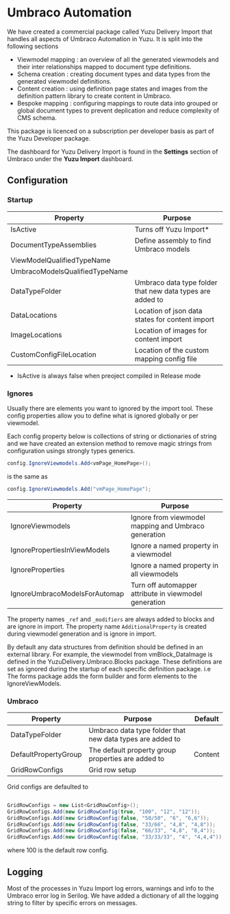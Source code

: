 # Umbraco Automation

We have created a commercial package called Yuzu Delivery Import that handles all aspects of Umbraco Automation in Yuzu. It is split into the following sections

- Viewmodel mapping : an overview of all the generated viewmodels and their inter relationships mapped to document type definitions.
- Schema creation : creating document types and data types from the generated viewmodel definitions.
- Content creation : using definition page states and images from the definition pattern library to create content in Umbraco.
- Bespoke mapping : configuring mappings to route data into grouped or global document types to prevent deplication and reduce complexity of CMS schema.

This package is licenced on a subscription per developer basis as part of the Yuzu Developer package. 

The dashboard for Yuzu Delivery Import is found in the **Settings** section of Umbraco under the **Yuzu Import** dashboard.

## Configuration

### Startup

| Property    			    	 | Purpose 			                 			             |
| -------------------------------| ----------------------------------------------------------|
| IsActive		                 | Turns off Yuzu Import*                                    |
| DocumentTypeAssemblies         | Define assembly to find Umbraco models                    |
| ViewModelQualifiedTypeName	 |                                                           |
| UmbracoModelsQualifiedTypeName |                                                           |
| DataTypeFolder		         | Umbraco data type folder that new data types are added to |
| DataLocations                  | Location of json data states for content import           |
| ImageLocations                 | Location of images for content import                     |
| CustomConfigFileLocation       | Location of the custom mapping config file                | 

* IsActive is always false when preoject compiled in Release mode

### Ignores

Usually there are elements you want to ignored by the import tool. These config properties allow you to define what is ignored globally or per viewmodel. 

Each config property below is collections of string or dictionaries of string and we have created an extension method to remove magic strings from configuration usings strongly types generics.

``` c#
config.IgnoreViewmodels.Add<vmPage_HomePage>();
```

is the same as

``` c#
config.IgnoreViewmodels.Add("vmPage_HomePage");
```

| Property    			    	 | Purpose 			                 			             |
| -------------------------------| ----------------------------------------------------------|
| IgnoreViewmodels               | Ignore from viewmodel mapping and Umbraco generation      |
| IgnorePropertiesInViewModels   | Ignore a named property in a viewmodel                    |
| IgnoreProperties            	 | Ignore a named property in all viewmodels                 |
| IgnoreUmbracoModelsForAutomap  | Turn off automapper attribute in viewmodel generation     |

The property names `_ref` and `_modifiers` are always added to blocks and are ignore in import. 
The property name `AdditionalProperty` is created during viewmodel generation and is ignore in import.

By default any data structures from definition should be defined in an external library. For example, the viewmodel from vmBlock_DataImage is defined in the YuzuDelivery.Umbraco.Blocks package. These definitions are set as ignored during the startup of each specific definition package. i.e The forms package adds the form builder and form elements to the IgnoreViewModels.

### Umbraco

| Property    			    	 | Purpose 			                 			             | Default |
| -------------------------------| ----------------------------------------------------------|---------|
| DataTypeFolder		         | Umbraco data type folder that new data types are added to |         |
| DefaultPropertyGroup           | The default property group properties are added to        | Content |
| GridRowConfigs                 | Grid row setup                                            |         |

Grid configs are defaulted to 

``` c#

GridRowConfigs = new List<GridRowConfig>();
GridRowConfigs.Add(new GridRowConfig(true, "100", "12", "12"));
GridRowConfigs.Add(new GridRowConfig(false, "50/50", "6", "6,6"));
GridRowConfigs.Add(new GridRowConfig(false, "33/66", "4,8", "4,8"));
GridRowConfigs.Add(new GridRowConfig(false, "66/33", "4,8", "8,4"));
GridRowConfigs.Add(new GridRowConfig(false, "33/33/33", "4", "4,4,4"));

```

where 100 is the default row config.

## Logging

Most of the processes in Yuzu Import log errors, warnings and info to the Umbraco error log in Serilog. We have added a dictionary of all the logging string to filter by specific errors on messages.
